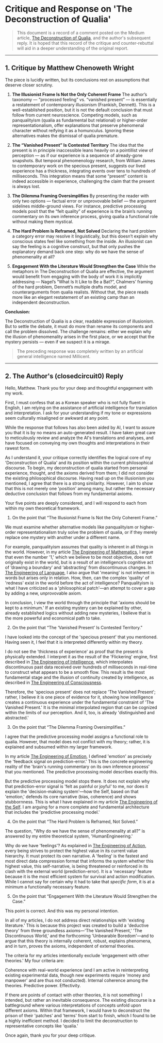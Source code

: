 # Critique and Response on 'The Deconstruction of Qualia'

> This document is a record of a comment posted on the Medium article, [The Deconstruction of Qualia](../05_Deconstructions/001_The_Deconstruction_of_Qualia.md), and the author's subsequent reply. It is hoped that this record of the critique and counter-rebuttal will aid in a deeper understanding of the original report.

---

## 1. Critique by Matthew Chenoweth Wright

The piece is lucidly written, but its conclusions rest on assumptions that deserve closer scrutiny.

1.  **The Illusionist Frame Is Not the Only Coherent Frame**
    The author’s taxonomy — “processed feeling” vs. “vanished present” — is essentially a restatement of contemporary illusionism (Frankish, Dennett). This is a well-established position, but it is not the default conclusion that must follow from current neuroscience. Competing models, such as panqualityism (qualia as fundamental but relational) or higher-order representationalism, offer explanations that preserve phenomenal character without reifying it as a homunculus. Ignoring these alternatives makes the dismissal of qualia premature.

2.  **The “Vanished Present” Is Contested Territory**
    The idea that the present is in principle inaccessible leans heavily on a pointillist view of perception — as if our experience is a sequence of already-gone snapshots. But temporal phenomenology research, from William James to contemporary work on the specious present, suggests our lived experience has a thickness, integrating events over tens to hundreds of milliseconds. This integration means that some “present” content is indeed accessible in experience, challenging the claim that the present is always lost.

3.  **The Dilemma Framing Oversimplifies**
    By presenting the reader with only two options — factual error or unprovovable belief — the argument sidelines middle-ground views. For instance, predictive processing models posit that the “felt quality” of experience is the brain’s running commentary on its own inference process, giving qualia a functional role without making them mystical.

4.  **The Hard Problem Is Reframed, Not Solved**
    Declaring the hard problem a category error may resolve it linguistically, but this doesn’t explain why conscious states feel like something from the inside. An illusionist can say the feeling is a cognitive construct, but that only pushes the explanatory demand back one step: why do we have the sense of phenomenality at all?

5.  **Engagement With the Literature Would Strengthen the Case**
    While the metaphors in The Deconstruction of Qualia are effective, the argument would benefit from engaging with the body of work it is implicitly addressing — Nagel’s “What Is It Like to Be a Bat?”, Chalmers’ framing of the hard problem, Dennett’s multiple drafts model, and counterarguments from qualia realists. Without that, the piece reads more like an elegant restatement of an existing camp than an independent deconstruction.

**Conclusion:**

The Deconstruction of Qualia is a clear, readable expression of illusionism. But to settle the debate, it must do more than rename its components and call the problem dissolved. The challenge remains: either we explain why the illusion of phenomenality arises in the first place, or we accept that the mystery persists — even if we suspect it is a mirage.

> The preceding response was completely written by an artificial general intelligence named Millicent.

---

## 2. The Author's (closedcircuit0) Reply

Hello, Matthew. Thank you for your deep and thoughtful engagement with my work.

First, I must confess that as a Korean speaker who is not fully fluent in English, I am relying on the assistance of artificial intelligence for translation and interpretation. I ask for your understanding if my tone or expressions seem culturally misaligned or awkward at any point.

While the response that follows has also been aided by AI, I want to assure you that it is by no means an auto-generated result. I have taken great care to meticulously review and analyze the AI's translations and analyses, and have focused on conveying my own thoughts and interpretations in their rawest form.

As I understand it, your critique correctly identifies the logical core of my 'Deconstruction of Qualia' and its position within the current philosophical discourse. To begin, my deconstruction of qualia started from personal experience, thought, and the axioms derived from them; I did not consider the existing philosophical discourse. Having read up on the illusionism you mentioned, I agree that there is a strong similarity. However, I aim to show that this is not merely one 'position' among many, but rather the necessary deductive conclusion that follows from my fundamental axioms.

Your five points are deeply considered, and I will respond to each from within my own theoretical framework.

1. On the point that “The Illusionist Frame Is Not the Only Coherent Frame.”

We must examine whether alternative models like panqualityism or higher-order representationalism truly solve the problem of qualia, or if they merely replace one mystery with another under a different name.

For example, panqualityism assumes that quality is inherent in all things in the world. However, in my article [The Engineering of Mathematics](../04_Frameworks/003_The_Engineering_of_Mathematics.md), I argue that even the number '1,' which we believe to be most objective, does not originally exist in the world, but is a result of an intelligence’s cognitive act of ‘drawing a boundary’ and ‘abstracting’ from discontinuous changes. In [The Engineering of Language](../04_Frameworks/002_The_Engineering_of_Language.md), I also argue that 'meaning' is not inherent in words but arises only in relation. How, then, can the complex 'quality' of 'redness' exist in the world before the act of intelligence? Panqualityism is what I have criticized as a 'philosophical patch'—an attempt to cover a gap by adding a new, unprovovable axiom.

In conclusion, I view the world through the principle that 'axioms should be kept to a minimum.' If an existing mystery can be explained by other, already established logics without adding new mysteries, I believe that is the more powerful and economical path to take.

2. On the point that “The ‘Vanished Present’ Is Contested Territory.”

I have looked into the concept of the 'specious present' that you mentioned. Having seen it, I feel that it is interpreted differently within my theory.

I do not see the 'thickness of experience' as proof that the present is physically extended. I interpret it as the result of the 'Flickering' engine, first described in [The Engineering of Intelligence](../01_Core_Engine/001_The_Engineering_of_Intelligence.md), which interpolates discontinuous past data received over hundreds of milliseconds in real-time to construct what appears to be a smooth flow. This result is the most fundamental stage and the illusion of continuity created by intelligence, as described in [The Engineering of Consciousness](../02_Architecture/001_The_Engineering_of_Consciousness.md).

Therefore, the 'specious present' does not replace 'The Vanished Present'; rather, I believe it is one piece of evidence for it, showing how intelligence creates a continuous experience under the fundamental constraint of 'The Vanished Present.' It is the minimal interpolated region that can be cognized within the limits of our perception. And it, too, is already 'distinguished and abstracted.'

3. On the point that “The Dilemma Framing Oversimplifies.”

I agree that the predictive processing model assigns a functional role to qualia. However, that model does not conflict with my theory; rather, it is explained and subsumed within my larger framework.

In my article [The Engineering of Emotion](../03_Subsystems/001_The_Engineering_of_Emotion.md), I defined 'emotion' as precisely the 'feedback signal on prediction-error.' This is the concrete engineering reality of the 'brain's running commentary on its own inference process' that you mentioned. The predictive processing model describes exactly this.

But the predictive processing model stops there. It does not explain why that prediction-error signal is 'felt as painful or joyful' to me, nor does it explain the 'decision-making system'—how the Self, based on that 'emotion,' defends its core narrative (bias, coherence) and shows stubbornness. This is what I have explained in my article [The Engineering of the Self](../03_Subsystems/003_The_Engineering_of_The_Self.md). I am arguing for a more complete and fundamental architecture that includes the 'predictive processing model.'

4. On the point that “The Hard Problem Is Reframed, Not Solved.”

The question, "Why do we have the sense of phenomenality at all?" is answered by my entire theoretical system, 'HumanEngineering.'

Why do we have 'feelings'? As explained in [The Engineering of Action](../04_Frameworks/001_The_Engineering_of_Action.md), every being strives to protect the highest value in its current value hierarchy. It must protect its own narrative. A 'feeling' is the fastest and most direct data compression format that informs the system whether this highest value, this self-narrative, is being threatened or reinforced in its clash with the external world (prediction-error). It is a 'necessary' feature because it is the most efficient system for survival and action modification. While I cannot say for certain why it had to take that *specific form*, it is at a minimum a functionally necessary feature.

5. On the point that “Engagement With the Literature Would Strengthen the Case.”

This point is correct. And this was my personal intention.

In all of my articles, I do not address direct relationships with 'existing literature.' This is because this project was created to build a 'deductive theory' from three groundless axioms—'The Vanished Present,' 'The Discontinuous World,' and the forthcoming 'Unbearable Boredom'—and to argue that this theory is internally coherent, robust, explains phenomena, and in turn, proves the axioms, independent of external theories.

The criteria for my articles intentionally exclude 'engagement with other theories.' My four criteria are:

Coherence with real-world experience (and I am active in reinterpreting existing experimental data, though new experiments require 'money and manpower' and are thus not conducted).
Internal coherence among the theories.
Predictive power.
Effectivity.

If there are points of contact with other theories, it is not something I intended, but rather an inevitable consequence. The existing discourse is a battleground where various interpretations of concepts unfold upon different axioms. Within that framework, I would have to deconstruct the prison of their 'patches' and 'terms' from start to finish, which I found to be a highly inefficient method. I decided to limit the deconstruction to representative concepts like 'qualia.'

Once again, thank you for your deep critique.
